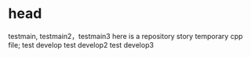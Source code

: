 # head
testmain, testmain2，testmain3
here is a repository story temporary cpp file;
test develop
test develop2
test develop3